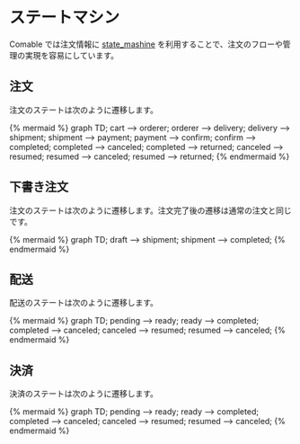 # ステートマシン

Comable では注文情報に [state_mashine](https://github.com/pluginaweek/state_machine) を利用することで、注文のフローや管理の実現を容易にしています。

## 注文

注文のステートは次のように遷移します。

{% mermaid %}
graph TD;
    cart --> orderer;
    orderer --> delivery;
    delivery --> shipment;
    shipment --> payment;
    payment --> confirm;
    confirm --> completed;
    completed --> canceled;
    completed --> returned;
    canceled --> resumed;
    resumed --> canceled;
    resumed --> returned;
{% endmermaid %}

## 下書き注文

注文のステートは次のように遷移します。注文完了後の遷移は通常の注文と同じです。

{% mermaid %}
graph TD;
    draft --> shipment;
    shipment --> completed;
{% endmermaid %}

## 配送

配送のステートは次のように遷移します。

{% mermaid %}
graph TD;
    pending --> ready;
    ready --> completed;
    completed --> canceled;
    canceled --> resumed;
    resumed --> canceled;
{% endmermaid %}

## 決済

決済のステートは次のように遷移します。

{% mermaid %}
graph TD;
    pending --> ready;
    ready --> completed;
    completed --> canceled;
    canceled --> resumed;
    resumed --> canceled;
{% endmermaid %}
